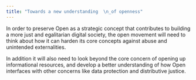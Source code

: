 ```yaml
---
title: "Towards a new understanding  \n_of openness"
---
```

In order to preserve Open as a strategic concept that contributes to building a more just and egalitarian digital society, the open movement will need to think about how it can harden its core concepts against abuse and unintended externalities.  

In addition it will also need to look beyond the core concern of opening up informational resources, and develop a better understanding of how Open interfaces with other concerns like data protection and distributive justice.
